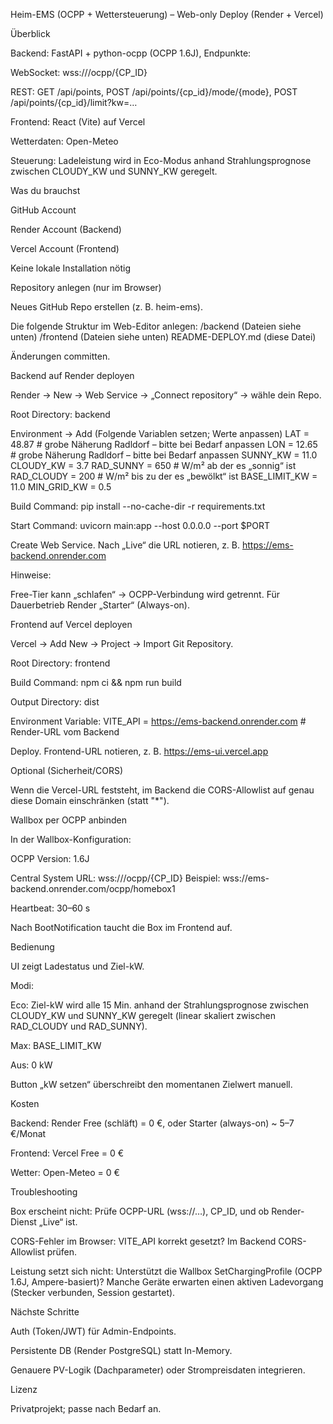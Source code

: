 Heim-EMS (OCPP + Wettersteuerung) – Web-only Deploy (Render + Vercel)

Überblick

Backend: FastAPI + python-ocpp (OCPP 1.6J), Endpunkte:

WebSocket: wss://<render-app>/ocpp/{CP_ID}

REST: GET /api/points, POST /api/points/{cp_id}/mode/{mode}, POST /api/points/{cp_id}/limit?kw=…

Frontend: React (Vite) auf Vercel

Wetterdaten: Open-Meteo

Steuerung: Ladeleistung wird in Eco-Modus anhand Strahlungsprognose zwischen CLOUDY_KW und SUNNY_KW geregelt.

Was du brauchst

GitHub Account

Render Account (Backend)

Vercel Account (Frontend)

Keine lokale Installation nötig

Repository anlegen (nur im Browser)

Neues GitHub Repo erstellen (z. B. heim-ems).

Die folgende Struktur im Web-Editor anlegen:
/backend (Dateien siehe unten)
/frontend (Dateien siehe unten)
README-DEPLOY.md (diese Datei)

Änderungen committen.

Backend auf Render deployen

Render → New → Web Service → „Connect repository“ → wähle dein Repo.

Root Directory: backend

Environment → Add (Folgende Variablen setzen; Werte anpassen)
LAT = 48.87        # grobe Näherung Radldorf – bitte bei Bedarf anpassen
LON = 12.65        # grobe Näherung Radldorf – bitte bei Bedarf anpassen
SUNNY_KW = 11.0
CLOUDY_KW = 3.7
RAD_SUNNY = 650    # W/m² ab der es „sonnig“ ist
RAD_CLOUDY = 200   # W/m² bis zu der es „bewölkt“ ist
BASE_LIMIT_KW = 11.0
MIN_GRID_KW = 0.5

Build Command:
pip install --no-cache-dir -r requirements.txt

Start Command:
uvicorn main:app --host 0.0.0.0 --port $PORT

Create Web Service. Nach „Live“ die URL notieren, z. B. https://ems-backend.onrender.com

Hinweise:

Free-Tier kann „schlafen“ → OCPP-Verbindung wird getrennt. Für Dauerbetrieb Render „Starter“ (Always-on).

Frontend auf Vercel deployen

Vercel → Add New → Project → Import Git Repository.

Root Directory: frontend

Build Command: npm ci && npm run build

Output Directory: dist

Environment Variable:
VITE_API = https://ems-backend.onrender.com  # Render-URL vom Backend

Deploy. Frontend-URL notieren, z. B. https://ems-ui.vercel.app

Optional (Sicherheit/CORS)

Wenn die Vercel-URL feststeht, im Backend die CORS-Allowlist auf genau diese Domain einschränken (statt "*").

Wallbox per OCPP anbinden

In der Wallbox-Konfiguration:

OCPP Version: 1.6J

Central System URL: wss://<deine-Render-URL>/ocpp/{CP_ID}
Beispiel: wss://ems-backend.onrender.com/ocpp/homebox1

Heartbeat: 30–60 s

Nach BootNotification taucht die Box im Frontend auf.

Bedienung

UI zeigt Ladestatus und Ziel-kW.

Modi:

Eco: Ziel-kW wird alle 15 Min. anhand der Strahlungsprognose zwischen CLOUDY_KW und SUNNY_KW geregelt (linear skaliert zwischen RAD_CLOUDY und RAD_SUNNY).

Max: BASE_LIMIT_KW

Aus: 0 kW

Button „kW setzen“ überschreibt den momentanen Zielwert manuell.

Kosten

Backend: Render Free (schläft) = 0 €, oder Starter (always-on) ~ 5–7 €/Monat

Frontend: Vercel Free = 0 €

Wetter: Open-Meteo = 0 €

Troubleshooting

Box erscheint nicht: Prüfe OCPP-URL (wss://…), CP_ID, und ob Render-Dienst „Live“ ist.

CORS-Fehler im Browser: VITE_API korrekt gesetzt? Im Backend CORS-Allowlist prüfen.

Leistung setzt sich nicht: Unterstützt die Wallbox SetChargingProfile (OCPP 1.6J, Ampere-basiert)? Manche Geräte erwarten einen aktiven Ladevorgang (Stecker verbunden, Session gestartet).

Nächste Schritte

Auth (Token/JWT) für Admin-Endpoints.

Persistente DB (Render PostgreSQL) statt In-Memory.

Genauere PV-Logik (Dachparameter) oder Strompreisdaten integrieren.

Lizenz

Privatprojekt; passe nach Bedarf an.
